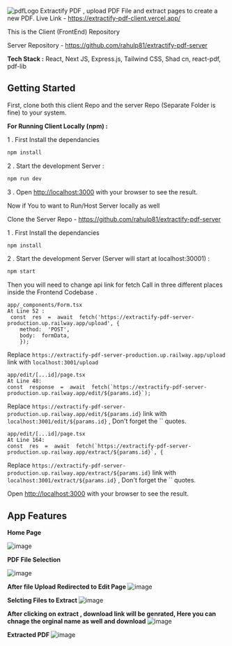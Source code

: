 
![pdfLogo](https://github.com/rahulp81/Extractify-PDF-Client/assets/97145237/0a166275-dcba-4a4d-ac88-5cbde6f3a4dc)
Extractify PDF , upload PDF File and extract pages to create a new PDF.
Live Link - https://extractify-pdf-client.vercel.app/

This is the Client (FrontEnd) Repository

 Server Repository - https://github.com/rahulp81/extractify-pdf-server

<strong>Tech Stack :</strong>
React, Next JS, Express.js, Tailwind CSS, Shad cn, react-pdf, pdf-lib


## Getting Started
First, clone both this client Repo and the server Repo (Separate Folder is fine) to your  system.

<strong>For Running Client Locally (npm)  : </strong>


1 . First Install the dependancies  
```bash
npm install
```
2 .  Start the development Server :
```bash
npm run dev
```
3 .  Open [http://localhost:3000](http://localhost:3000) with your browser to see the result.

Now if You to want to Run/Host Server locally as well 

Clone the Server Repo - https://github.com/rahulp81/extractify-pdf-server

1 . First Install the dependancies  
```bash
npm install
```
2 .  Start the development Server (Server will start at localhost:30001) :
```bash
npm start
```

Then you will need to change api link for fetch Call in three different places inside the Frontend Codebase .

```
app/_components/Form.tsx
At Line 52 :  
 const  res  =  await  fetch('https://extractify-pdf-server-production.up.railway.app/upload', {
	method:  'POST',
	body:  formData,
	});
```	
Replace  `https://extractify-pdf-server-production.up.railway.app/upload` link with `localhost:3001/upload`

```
app/edit/[...id]/page.tsx
At Line 48:   
const  response  =  await  fetch(`https://extractify-pdf-server-production.up.railway.app/edit/${params.id}`);
```	

Replace `https://extractify-pdf-server-production.up.railway.app/edit/${params.id}` link with `localhost:3001/edit/${params.id}`  , Don't forget the `` quotes.


```
app/edit/[...id]/page.tsx
At Line 164:   
const  res  =  await  fetch(`https://extractify-pdf-server-production.up.railway.app/extract/${params.id}`, {
```	

Replace `https://extractify-pdf-server-production.up.railway.app/extract/${params.id}` link with `localhost:3001/extract/${params.id}`  , Don't forget the `` quotes.




Open [http://localhost:3000](http://localhost:3000) with your browser to see the result.


## App Features

<strong> Home Page </strong>

![image](https://github.com/rahulp81/Extractify-PDF-Client/assets/97145237/947a3715-def5-46d8-877c-bdf5dcdafdff)

<strong>PDF File Selection </strong>

![image](https://github.com/rahulp81/Extractify-PDF-Client/assets/97145237/680f7819-2df3-43e8-bb8b-4d2931a64835)

<strong> After file Upload Redirected to Edit Page</strong>
![image](https://github.com/rahulp81/Extractify-PDF-Client/assets/97145237/5d921c1c-eaec-4bb6-981f-b0373e282f85)

<strong> Selcting Files to Extract  </strong>
![image](https://github.com/rahulp81/Extractify-PDF-Client/assets/97145237/514a1b45-07be-4bff-affd-1b89b81cb907) 

<strong> After clicking on extract , download link will be genrated, Here you can chnage the orginal name as well and download </strong>
![image](https://github.com/rahulp81/Extractify-PDF-Client/assets/97145237/6297cd98-a489-4e29-bc21-1372cff682f7)

<strong> Extracted PDF </strong>
![image](https://github.com/rahulp81/Extractify-PDF-Client/assets/97145237/2f45e15c-fda2-4ec6-bb56-d82cb6a85420)



















